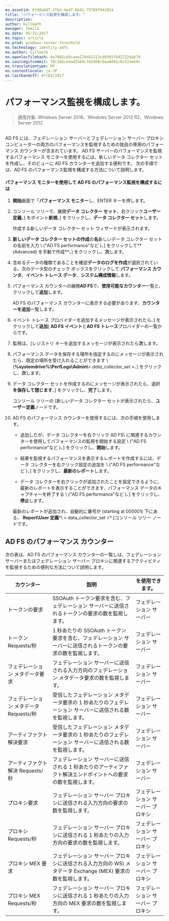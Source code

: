 ```yaml
---
ms.assetid: 67d8a8d7-2fbd-4ed7-bb41-75769f942024
title: "パフォーマンス監視を構成します。"
description: 
author: billmath
manager: femila
ms.date: 05/31/2017
ms.topic: article
ms.prod: windows-server-threshold
ms.technology: identity-adfs
ms.author: billmath
ms.openlocfilehash: 6a7602cddcaee274d42213cd9365f6d1722dab79
ms.sourcegitcommit: 70c1b6cedad55b9c7d2068c9aa4891c6c533ee4c
ms.translationtype: MT
ms.contentlocale: ja-JP
ms.lasthandoff: 07/03/2017
---
```

# <a name="configure-performance-monitoring"></a>パフォーマンス監視を構成します。

>適用対象: Windows Server 2016、Windows Server 2012 R2、Windows Server 2012
  
## <a name="bkmk_ConfigurePerfMon"></a>  
AD FS には、フェデレーション サーバーとフェデレーション サーバー プロキシ コンピューターの両方のパフォーマンスを監視するための独自の専用のパフォーマンス カウンターが含まれています。 AD FS サーバーのパフォーマンスを監視するパフォーマンス モニターを使用するには、新しいデータ コレクター セットを作成し、そのビューに AD FS カウンターを追加する便利です。 次の手順では、AD FS のパフォーマンス監視を構成する方法について説明します。  
  
#### <a name="to-configure-performance-monitoring-for-ad-fs-using-performance-monitor"></a>パフォーマンス モニターを使用して AD FS のパフォーマンス監視を構成するには  
  
1.  **開始**画面で「**パフォーマンス モニター**し、ENTER キーを押します。  
  
2.  コンソール ツリーで、展開**データ コレクター セット**、右クリック**ユーザー定義**、] をポイント**新規**、] をクリックし、**データ コレクター セット**します。  
  
    作成する新しいデータ コレクター セット ウィザードが表示されます。  
  
3.  **新しいデータ コレクター セットの作成**の**名**新しいデータ コレクター セットの名前を入力 \ ("AD FS performance"など \)、] をクリックして**\(Advanced\) を手動で作成**、] をクリックし、**次**します。  
  
4.  含めるデータの種類であることを確認**データのログを作成**が選択されている、次のデータ型のチェック ボックスをクリックして:**パフォーマンス カウンタ**、**イベント トレース データ**、**システム構成情報**します。  
  
5.  パフォーマンス カウンターの展開**AD FS**で、**使用可能なカウンター**一覧と、クリックして**追加**します。  
  
    AD FS のパフォーマンス カウンターに表示する必要があります、**カウンターを追加**一覧します。  
  
6.  イベント トレース プロバイダーを追加するメッセージが表示されたら、] をクリックして**追加**[ **AD FS イベント**と**AD FS トレース**プロバイダーの一覧からです。  
  
7.  監視は、[レジストリ キーを追加するメッセージが表示されたら**次**します。  
  
8.  パフォーマンス データを保存する場所を指定するのにメッセージが表示されたら、既定の場所を受け入れることができます \ (**%systemdrive%\\PerfLogs\\Admin\\***< data\_collector\_set >*、] をクリックし、**次**します。  
  
9. データ コレクター セットを作成するのにメッセージが表示されたら、選択**を保存して閉じます**、] をクリックし、**完了**します。  
  
    コンソール ツリーの [新しいデータ コレクター セットが表示されたら、**ユーザー定義**ノードです。  
  
10. AD FS のパフォーマンス カウンターを使用するには、次の手順を使用します。  
  
    -   追加したが、データ コレクターを右クリック AD FS\ に関連するカウンターを使用してパフォーマンスの監視を開始する設定 \ ("AD FS performance"など \)、] をクリックし、**開始**します。  
  
    -   結果を監視するパフォーマンスを表示するレポートを作成するには、データ コレクターを右クリック設定の追加を \ ("AD FS performance"など \)、] をクリックし、**最新のレポート**します。  
  
    -   データ コレクターを右クリックが追加されたことを設定できるように、最新のレポートを表示することができます、パフォーマンス データのキャプチャーを終了する \ ("AD FS performance"など \)、] をクリックし、**停止**します。  
  
    最新のレポートが追加され、自動的に番号が \(starting at 000001\) 下にある、 **Report\\User 定義***\\ < data\_collector\_set >* [コンソール ツリー ノードです。  
  
## <a name="ad-fs-performance-counters"></a>AD FS のパフォーマンス カウンター  
次の表は、AD FS のパフォーマンス カウンターの一覧しは、フェデレーション サーバーまたはフェデレーション サーバー プロキシに関連するアクティビティを監視するための便利な方法について説明します。  
  
|カウンター|説明|を使用できます。 
|-----------|---------------|------------------- 
|トークンの要求|SSOAuth トークン要求を含む、フェデレーション サーバーに送信されるトークンの要求の数を監視します。|フェデレーション サーバー 
|トークン Requests\/秒|1 秒あたりの SSOAuth トークン要求を含む、フェデレーション サーバーに送信されるトークンの要求の数を監視します。|フェデレーション サーバー  
|フェデレーション メタデータ要求|フェデレーション サーバーに送信される入力方向のフェデレーション メタデータ要求の数を監視します。|フェデレーション サーバー  
|フェデレーション メタデータ Requests\/秒|受信したフェデレーション メタデータ要求の 1 秒あたりのフェデレーション サーバーに送信される数を監視します。|フェデレーション サーバー  
|アーティファクト解決要求|受信したフェデレーション メタデータ要求の 1 秒あたりのフェデレーション サーバーに送信される数を監視します。|フェデレーション サーバー  
|アーティファクト解決 Requests\/秒|フェデレーション サーバーに送信される 1 秒あたりのアーティファクト解決エンドポイントへの要求の数を監視します。|フェデレーション サーバー  
|プロキシ要求|フェデレーション サーバー プロキシに送信される入力方向の要求の数を監視します。|フェデレーション サーバー プロキシ  
|プロキシ Requests\/秒|フェデレーション サーバー プロキシに送信される 1 秒あたりの入力方向の要求の数を監視します。|フェデレーション サーバー プロキシ  
|プロキシ MEX 要求|フェデレーション サーバー プロキシに送信される入力方向の WS\ メタデータ Exchange \(MEX\) 要求の数を監視します。|フェデレーション サーバー プロキシ 
|プロキシ MEX Requests\/秒|フェデレーション サーバー プロキシに送信される 1 秒あたりの入力方向の MEX 要求の数を監視します。|フェデレーション サーバー プロキシ  
  

